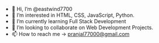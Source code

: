 - 👋 Hi, I’m @eastwind7700
- 👀 I’m interested in HTML, CSS, JavaScript, Python.
- 🌱 I’m currently learning Full Stack Development
- 💞️ I’m looking to collaborate on Web Development Projects.
- 📫 How to reach me -> pranjal77000@gmail.com

<!---
eastwind7700/eastwind7700 is a ✨ special ✨ repository because its `README.md` (this file) appears on your GitHub profile.
You can click the Preview link to take a look at your changes.
--->
